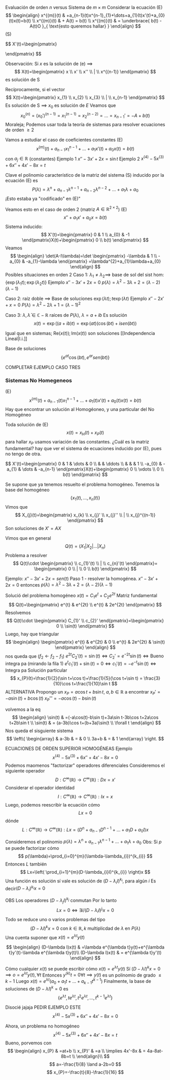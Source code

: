 Evaluación de orden $n$ versus Sistema de $m\times m$
Considerar la ecuación 
(E)
$$
\begin{align}
x^{(m)}(t) & +a_{n-1}(t)x^{n-1}_{1}+\dots+a_{1}(t)x'(t)+a_{0}(t)x(t)=b(t) \\
x^{(m)}(t) & + A(t) = b(t) \\
x^{(m)}(t) & = \underbrace{ b(t) - A(t)O }_{ \text{esto queremos hallar} }
\end{align}
$$
(S)

$$
X'(t)=\begin{pmatrix}

\end{pmatrix}
$$

Observación: Si $x$ es la solución de (e) $\implies$ 
$$
X(t)=\begin{pmatrix}
x \\
x' \\
x'' \\
| \\
x^{(n-1)}
\end{pmatrix}
$$
es solución de S

Recíprocamente, si el vector
$$
X(t)=\begin{pmatrix}
x_{1} \\
x_{2} \\
x_{3} \\
| \\
x_{n-1}
\end{pmatrix}
$$
Es solución de S $\implies$ $x_{0}$ es solución de $E$
Veamos que
$$
x_{0}^{(n)} = (x_{0}')^{(n-1)}=x_{1}^{(n-1)}=x_{2}^{(n-2)}=\dots=x_{n-1}'= -A+b(t)
$$
Moraleja;
Podemos usar toda la teoría de sistemas para resolver ecuaciones de orden $\geq 2$

Vamos a estudiar el caso de coeficientes constantes
(E)
$$
x^{(m)}(t) +a_{n-1}x^{n-1}_{1}+\dots+a_{1}x'(t)+a_{0}x(t)=b(t)
$$
con $a_{j}\in\mathbb{R}$ (constantes)
Ejemplo 1
$x''-3x'+2x=\sin t$
Ejemplo 2
$x^{(4)}-5x^{(3)}+6x''+4x'-8x=t$

Clave el polinomio característico de la matriz del sistema (S) inducido por la ecuación (E) es
$$
P(\lambda)=\lambda^{n}+a_{n-1}\lambda^{n-1}+a_{n-2}\lambda^{n-2}+\dots+a_{1}\lambda+a_{0}
$$
¡Esto estaba ya "codificado" en (E)"

Veamos esto en el caso de orden 2 (matriz $A\in \mathbb{R}^{2\times 2}$)
(E)
$$
x''+a_{1}x'+a_{0}x=b(t)
$$
Sistema inducido:
$$
X'(t)=\begin{pmatrix}
0 & 1 \\
a_{0} & -1
\end{pmatrix}X(t)+\begin{pmatrix}
0 \\
b(t)
\end{pmatrix}
$$
Veamos
$$
\begin{align}
\det(A-I\lambda)=\det \begin{pmatrix}
-\lambda & 1 \\
-a_{0} & -a_{1}-\lambda
\end{pmatrix}
=\lambda^{2}+a_{1}\lambda+a_{0}
\end{align}
$$
Posibles situaciones en orden 2
Caso 1:
$\lambda_{1}\neq \lambda_{2}\implies$ base de sol del sist hom: $\{ \exp(\lambda_{1} t);\exp(\lambda_{2} t)  \}$
Ejemplo
$x''-3x'+2x=0$
$p(\lambda)=\lambda^{2}-3\lambda+2=(\lambda-2)(\lambda-1)$

Caso 2:
raíz doble $\implies$ Base de soluciones $\exp(\lambda t);t\exp(\lambda t)$
Ejemplo
$x''-2x'+x=0$
$P(\lambda)=\lambda^{2}-2\lambda+1=(\lambda-1)^{2}$

Caso 3:
$\lambda,\bar{\lambda}\in\mathbb{C}-\mathbb{R}$ raíces de $P(\lambda)$, $\lambda=a+ib$
Es solución
$$
x(t)=\exp((a+ib)t)=\exp(at)(\cos(bt)+isen(bt))
$$

Igual que en sistemas; $\mathrm{Re}(x(t)); \mathrm{Im}(x(t))$ son soluciones [[Independencia Lineal|l.i.]]

Base de soluciones
$$
\{ e^{at}\cos(bt),e^{ar}sen(bt) \}
$$

COMPLETAR EJEMPLO CASO TRES

### Sistemas No Homegeneos
(E)
$$
x^{(m)}(t) +a_{n-1}(t)x^{n-1}_{1}+\dots+a_{1}(t)x'(t)+a_{0}(t)x(t)=b(t)
$$
Hay que encontrar un solución al Homogéoneo, y una particular del No Homogéneo

Toda solución de (E)
$$
x(t)=x_{H}(t)+x_{P}(t)
$$
para hallar $x_{P}$ usamos variación de las constantes.
¿Cuál es la matriz fundamental?
hay que ver el sistema de ecuaciones inducido por (E), pues no tengo de otra.

$$
X'(t)=\begin{pmatrix}
0 & 1 & \dots & 0 \\
 &  & \ddots \\
 &  &  & 1 \\
-a_{0} & -a_{1} & \dots & -a_{n-1}
\end{pmatrix}X(t)+\begin{pmatrix}
0 \\
\vdots \\
0 \\
b(t)
\end{pmatrix}
$$

Se supone que ya tenemos resuelto el problema homogéneo.
Tenemos la base del homogéneo
$$
\{ x_{1}(t),\dots,x_{n}(t) \}
$$
Vimos que
$$
X_{j}(t)=\begin{pmatrix}
x_{k} \\
x_{j}' \\
x_{j}'' \\
| \\
x_{j}^{(n-1)}
\end{pmatrix}
$$
Son soluciones de $X'=AX$

Vimos que en general
$$
Q(t)=(X_{1}|X_{2}|\dots|X_{n})
$$
Problema a resolver
$$
Q(t)\cdot \begin{pmatrix}
 \\
c_{1}'(t) \\
| \\
c_{n}'(t)
\end{pmatrix}=
\begin{pmatrix}
0 \\
| \\
0 \\
b(t)
\end{pmatrix}
$$

Ejemplo: $x''-3x'+2x=sen(t)$
Paso 1 - resolver la homogénea.
$x''-3x'+2x=0$
entonces
$p(\lambda)=\lambda^{2}-3\lambda+2=(\lambda-2)(\lambda-1)$

Solució del problema homogéneo
$x(t)=C_{1}e^{t}+C_{2}e^{2t}$
Matriz fundamental
$$
Q(t)=\begin{pmatrix}
e^{t} & e^{2t} \\
e^{t} & 2e^{2t}
\end{pmatrix}
$$
Resolvemos
$$
Q(t)\cdot \begin{pmatrix}
C_{1}' \\
c_{2}'
\end{pmatrix}=\begin{pmatrix}
0 \\
\sin(t)
\end{pmatrix}
$$
Luego, hay que triangular
$$
\begin{align}
\begin{pmatrix}
e^{t} & e^{2t} & 0 \\
e^{t} & 2e^{2t} & \sin(t)
\end{pmatrix}
\end{align}
$$
nos queda que
($f_{2} \leftarrow f_{2}-f_{1}$)
$e^{2t}C_{2}'(t)=\sin(t) \iff C_{2}'=e^{-2t}\sin(t) \iff \text{Bueno integra pa}$
(mirando la fila 1)
$e^{t}c_{1}'(t)+\sin(t)=0 \iff c_{1}'(t)=-e^{-t}\sin(t) \iff \text{Integra pa}$
Solución particular
$$
x_{P}(t)=\frac{1}{2}(\sin t+\cos t)+\frac{1}{5}(\cos t+\sin t) = \frac{3}{10}\cos t+\frac{1}{10}\sin t
$$
ALTERNATIVA
Propongo un $x_{P}=a\cos t+b\sin t$, $a,b\in \mathbb{R}$ a encontrar
$x_{P}'=-a\sin(t)+b\cos(t)$
$x_{P}'''=-a\cos(t)-b\sin(t)$

volvemos a la eq
$$
\begin{align}
\sin(t) & =(-a\cos(t)-b\sin t)+3a\sin t-3b\cos t+2a\cos t+2b\sin t \\
\sin(t) & = (a-3b)\cos t+(b+3a)\sin(t \\
\forall t
\end{align}
$$
Nos queda el sisguiente sistema
$$
\left\{ \begin{array}
 & a-3b & = & 0 \\
 3a+b & = & 1
\end{array} \right.
$$

ECUACIONES DE ORDEN SUPERIOR HOMOGÉNEAS
Ejemplo
$$
x^{(4)}-5x^{(3)}+6x''+4x'-8x=0
$$
Podemos maomenos "factorizar" operadores diferenciales
Consideremos el siguiente operador
$$
D:C^{\infty}(\mathbb{R})\to C^{\infty}(\mathbb{R}): Dx = x'
$$
Considerar el operador identidad
$$
I:C^{\infty}(\mathbb{R})\to C^{\infty}(\mathbb{R}): Ix = x
$$
Luego, podemos reescribir la ecuación cómo
$$
Lx=0
$$
dónde 
$$
L:C^{\infty}(\mathbb{R})\to C^{\infty}(\mathbb{R}): Lx = (D^{n}+a_{n-1}D^{n-1}+\dots+a_{1}D+a_{0}I)x
$$

Consideremos el polinomio
$p(\lambda)=\lambda^{n}+a_{n-1}\lambda^{n-1}+\dots+a_{1}\lambda+a_{0}$
Obs: Si $p$ se puede factorizar cómo
$$
p(\lambda)=\prod_{i=0}^{m}(\lambda-\lambda_{i})^{k_{i}}
$$
Entonces $L$ también
$$
Lx=\left( \prod_{i=1}^{m}(D-\lambda_{i}I)^{k_{i}} \right)x
$$
Una función es solución sí vale es solución de $(D-\lambda_{i}I)^{k_{i}}$, para algún $i$
Es decir$(D-\lambda_{i})^{k_{i}}x=0$

OBS
Los operadores $(D-\lambda_{j}I)^{k_{j}}$ conmutan
Por lo tanto
$$
Lx = 0 \iff \exists i/(D-\lambda_{i}I)^{j_{i}}x=0
$$
Todo se reduce uno o varios problemas del tipo
$$
(D-\lambda I)^{k}x = 0 \text{ con } k \in \mathbb{R}, k \text{ multiplicdad de }\lambda \text{ en } P(\lambda)
$$
Una cuenta
suponer que $x(t)=e^{\lambda t}y(t)$

$$
\begin{align}
(D-\lambda I)x(t) & =\lambda e^{\lambda t}y(t)+e^{\lambda t}y'(t)-\lambda e^{\lambda t}y(t)\\
(D-\lambda I)x(t) & = e^{\lambda t}y'(t)
\end{align}
$$

Cómo cualquier $x(t)$ se puede escribir cómo $x(t)=e^{\lambda t}y(t)$ 
Sí $(D-\lambda I)^{k}x=0 \implies o=e^{\lambda t}y(t), \forall t$ 
Entonces $y^{(k)}t=0 \forall t\implies y(t)$ es un polinomio de grado $\leq k-1$
Luego
$x(t)=e^{\lambda t}(a_{0}+a_{1}t+\dots+a_{k-1}t^{k-1})$
Finalmente, la base de soluciones de $(D-\lambda I)^{k}=0$ es
$$
\{ e^{\lambda t},te^{\lambda t},t^{2}e^{\lambda t},\dots,t^{k-1}e^{\lambda t} \}
$$

Disocié jajaja
PEDIR EJEMPLO ESTE
$$
x^{(4)}-5x^{(3)}+6x''+4x'-8x=0
$$

Ahora, un problema no homogéneo
$$
x^{(4)}-5x^{(3)}+6x''+4x'-8x=t
$$
Bueno, porvemos con
$$
\begin{align}
x_{P} & =at+b \\
x_{P}' & =a \\
\implies 4x'-8x & = 4a-8at-8b=t \\
\end{align}\\
$$
$$
a=-\frac{1}{8} \land a-2b=0
$$
$$
x_{P}=-\frac{t}{8}-\frac{1}{16}
$$
